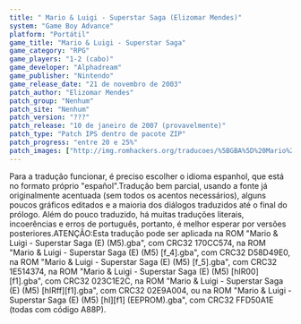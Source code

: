 ```yaml
---
title: " Mario & Luigi - Superstar Saga (Elizomar Mendes)"
system: "Game Boy Advance"
platform: "Portátil"
game_title: "Mario & Luigi - Superstar Saga"
game_category: "RPG"
game_players: "1-2 (cabo)"
game_developer: "Alphadream"
game_publisher: "Nintendo"
game_release_date: "21 de novembro de 2003"
patch_author: "Elizomar Mendes"
patch_group: "Nenhum"
patch_site: "Nenhum"
patch_version: "???"
patch_release: "10 de janeiro de 2007 (provavelmente)"
patch_type: "Patch IPS dentro de pacote ZIP"
patch_progress: "entre 20 e 25%"
patch_images: ["http://img.romhackers.org/traducoes/%5BGBA%5D%20Mario%20&%20Luigi%20-%20Superstar%20Saga%20-%20Elizomar%20Mendes%20-%201.png","http://img.romhackers.org/traducoes/%5BGBA%5D%20Mario%20&%20Luigi%20-%20Superstar%20Saga%20-%20Elizomar%20Mendes%20-%202.png","http://img.romhackers.org/traducoes/%5BGBA%5D%20Mario%20&%20Luigi%20-%20Superstar%20Saga%20-%20Elizomar%20Mendes%20-%203.png"]
---
```

Para a tradução funcionar, é preciso escolher o idioma espanhol, que está no formato próprio "español".Tradução bem parcial, usando a fonte já originalmente acentuada (sem todos os acentos necessários), alguns poucos gráficos editados e a maioria dos diálogos traduzidos até o final do prólogo. Além do pouco traduzido, há muitas traduções literais, incoerências e erros de português, portanto, é melhor esperar por versões posteriores.ATENÇÃO:Esta tradução pode ser aplicada na ROM "Mario & Luigi - Superstar Saga (E) (M5).gba", com CRC32 170CC574, na ROM "Mario & Luigi - Superstar Saga (E) (M5) [f_4].gba", com CRC32 D58D49E0, na ROM "Mario & Luigi - Superstar Saga (E) (M5) [f_5].gba", com CRC32 1E514374, na ROM "Mario & Luigi - Superstar Saga (E) (M5) [hIR00][f1].gba", com CRC32 023C1E2C, na ROM "Mario & Luigi - Superstar Saga (E) (M5) [hIRff][f1].gba", com CRC32 02E9A004, ou na ROM "Mario & Luigi - Superstar Saga (E) (M5) [hI][f1] (EEPROM).gba", com CRC32 FFD50A1E (todas com código A88P).